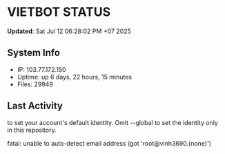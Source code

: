# VIETBOT STATUS
**Updated**: Sat Jul 12 06:28:02 PM +07 2025

## System Info
- IP: 103.77.172.150
- Uptime: up 6 days, 22 hours, 15 minutes
- Files: 29949

## Last Activity

to set your account's default identity.
Omit --global to set the identity only in this repository.

fatal: unable to auto-detect email address (got 'root@vinh3690.(none)')
